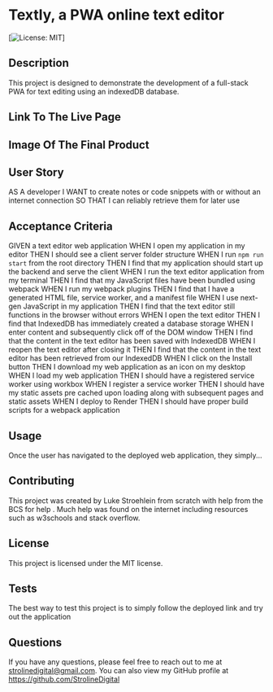 # Textly, a PWA online text editor
  [![License: MIT](https://img.shields.io/badge/License-MIT-yellow.svg)]
  ## Description
  This project is designed to demonstrate the development of a full-stack PWA for text editing using an indexedDB database. 

  ## Link To The Live Page

  ## Image Of The Final Product
    
   ## User Story
  AS A developer
I WANT to create notes or code snippets with or without an internet connection
SO THAT I can reliably retrieve them for later use

  ## Acceptance Criteria
  GIVEN a text editor web application
WHEN I open my application in my editor
THEN I should see a client server folder structure
WHEN I run `npm run start` from the root directory
THEN I find that my application should start up the backend and serve the client
WHEN I run the text editor application from my terminal
THEN I find that my JavaScript files have been bundled using webpack
WHEN I run my webpack plugins
THEN I find that I have a generated HTML file, service worker, and a manifest file
WHEN I use next-gen JavaScript in my application
THEN I find that the text editor still functions in the browser without errors
WHEN I open the text editor
THEN I find that IndexedDB has immediately created a database storage
WHEN I enter content and subsequently click off of the DOM window
THEN I find that the content in the text editor has been saved with IndexedDB
WHEN I reopen the text editor after closing it
THEN I find that the content in the text editor has been retrieved from our IndexedDB
WHEN I click on the Install button
THEN I download my web application as an icon on my desktop
WHEN I load my web application
THEN I should have a registered service worker using workbox
WHEN I register a service worker
THEN I should have my static assets pre cached upon loading along with subsequent pages and static assets
WHEN I deploy to Render
THEN I should have proper build scripts for a webpack application
  ## Usage
 Once the user has navigated to the deployed web application, they simply...

  ## Contributing
  This project was created by Luke Stroehlein from scratch with help from the BCS for help . Much help was found on the internet including resources such as w3schools and stack overflow.
  ## License
  This project is licensed under the MIT license.
  ## Tests
  The best way to test this project is to simply follow the deployed link and try out the application


  ## Questions
  If you have any questions, please feel free to reach out to me at strolinedigital@gmail.com. 
  You can also view my GitHub profile at https://github.com/StrolineDigital



